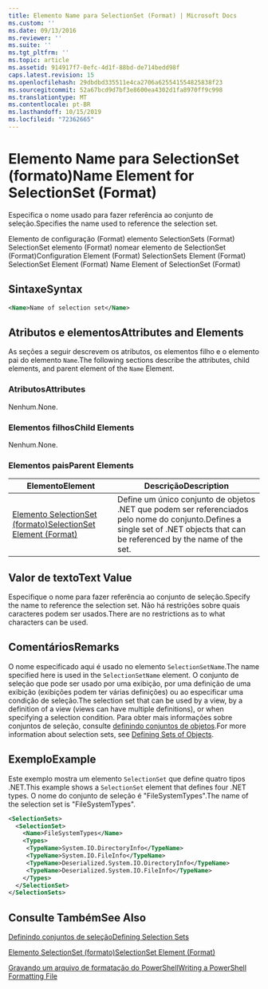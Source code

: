 ```yaml
---
title: Elemento Name para SelectionSet (Format) | Microsoft Docs
ms.custom: ''
ms.date: 09/13/2016
ms.reviewer: ''
ms.suite: ''
ms.tgt_pltfrm: ''
ms.topic: article
ms.assetid: 914917f7-0efc-4d1f-88bd-de714bedd98f
caps.latest.revision: 15
ms.openlocfilehash: 29dbdbd335511e4ca2706a625541554825838f23
ms.sourcegitcommit: 52a67bcd9d7bf3e8600ea4302d1fa8970ff9c998
ms.translationtype: MT
ms.contentlocale: pt-BR
ms.lasthandoff: 10/15/2019
ms.locfileid: "72362665"
---
```

# <a name="name-element-for-selectionset-format"></a><span data-ttu-id="e5bd7-102">Elemento Name para SelectionSet (formato)</span><span class="sxs-lookup"><span data-stu-id="e5bd7-102">Name Element for SelectionSet (Format)</span></span>

<span data-ttu-id="e5bd7-103">Especifica o nome usado para fazer referência ao conjunto de seleção.</span><span class="sxs-lookup"><span data-stu-id="e5bd7-103">Specifies the name used to reference the selection set.</span></span>

<span data-ttu-id="e5bd7-104">Elemento de configuração (Format) elemento SelectionSets (Format) SelectionSet elemento (Format) nomear elemento de SelectionSet (Format)</span><span class="sxs-lookup"><span data-stu-id="e5bd7-104">Configuration Element (Format) SelectionSets Element (Format) SelectionSet Element (Format) Name Element of SelectionSet (Format)</span></span>

## <a name="syntax"></a><span data-ttu-id="e5bd7-105">Sintaxe</span><span class="sxs-lookup"><span data-stu-id="e5bd7-105">Syntax</span></span>

```xml
<Name>Name of selection set</Name>
```

## <a name="attributes-and-elements"></a><span data-ttu-id="e5bd7-106">Atributos e elementos</span><span class="sxs-lookup"><span data-stu-id="e5bd7-106">Attributes and Elements</span></span>

<span data-ttu-id="e5bd7-107">As seções a seguir descrevem os atributos, os elementos filho e o elemento pai do elemento `Name`.</span><span class="sxs-lookup"><span data-stu-id="e5bd7-107">The following sections describe the attributes, child elements, and parent element of the `Name` Element.</span></span>

### <a name="attributes"></a><span data-ttu-id="e5bd7-108">Atributos</span><span class="sxs-lookup"><span data-stu-id="e5bd7-108">Attributes</span></span>

<span data-ttu-id="e5bd7-109">Nenhum.</span><span class="sxs-lookup"><span data-stu-id="e5bd7-109">None.</span></span>

### <a name="child-elements"></a><span data-ttu-id="e5bd7-110">Elementos filhos</span><span class="sxs-lookup"><span data-stu-id="e5bd7-110">Child Elements</span></span>

<span data-ttu-id="e5bd7-111">Nenhum.</span><span class="sxs-lookup"><span data-stu-id="e5bd7-111">None.</span></span>

### <a name="parent-elements"></a><span data-ttu-id="e5bd7-112">Elementos pais</span><span class="sxs-lookup"><span data-stu-id="e5bd7-112">Parent Elements</span></span>

|<span data-ttu-id="e5bd7-113">Elemento</span><span class="sxs-lookup"><span data-stu-id="e5bd7-113">Element</span></span>|<span data-ttu-id="e5bd7-114">Descrição</span><span class="sxs-lookup"><span data-stu-id="e5bd7-114">Description</span></span>|
|-------------|-----------------|
|[<span data-ttu-id="e5bd7-115">Elemento SelectionSet (formato)</span><span class="sxs-lookup"><span data-stu-id="e5bd7-115">SelectionSet Element (Format)</span></span>](./selectionset-element-format.md)|<span data-ttu-id="e5bd7-116">Define um único conjunto de objetos .NET que podem ser referenciados pelo nome do conjunto.</span><span class="sxs-lookup"><span data-stu-id="e5bd7-116">Defines a single set of .NET objects that can be referenced by the name of the set.</span></span>|

## <a name="text-value"></a><span data-ttu-id="e5bd7-117">Valor de texto</span><span class="sxs-lookup"><span data-stu-id="e5bd7-117">Text Value</span></span>

<span data-ttu-id="e5bd7-118">Especifique o nome para fazer referência ao conjunto de seleção.</span><span class="sxs-lookup"><span data-stu-id="e5bd7-118">Specify the name to reference the selection set.</span></span> <span data-ttu-id="e5bd7-119">Não há restrições sobre quais caracteres podem ser usados.</span><span class="sxs-lookup"><span data-stu-id="e5bd7-119">There are no restrictions as to what characters can be used.</span></span>

## <a name="remarks"></a><span data-ttu-id="e5bd7-120">Comentários</span><span class="sxs-lookup"><span data-stu-id="e5bd7-120">Remarks</span></span>

<span data-ttu-id="e5bd7-121">O nome especificado aqui é usado no elemento `SelectionSetName`.</span><span class="sxs-lookup"><span data-stu-id="e5bd7-121">The name specified here is used in the `SelectionSetName` element.</span></span> <span data-ttu-id="e5bd7-122">O conjunto de seleção que pode ser usado por uma exibição, por uma definição de uma exibição (exibições podem ter várias definições) ou ao especificar uma condição de seleção.</span><span class="sxs-lookup"><span data-stu-id="e5bd7-122">The selection set that can be used by a view, by a definition of a view (views can have multiple definitions), or when specifying a selection condition.</span></span> <span data-ttu-id="e5bd7-123">Para obter mais informações sobre conjuntos de seleção, consulte [definindo conjuntos de objetos](./defining-selection-sets.md).</span><span class="sxs-lookup"><span data-stu-id="e5bd7-123">For more information about selection sets, see [Defining Sets of Objects](./defining-selection-sets.md).</span></span>

## <a name="example"></a><span data-ttu-id="e5bd7-124">Exemplo</span><span class="sxs-lookup"><span data-stu-id="e5bd7-124">Example</span></span>

<span data-ttu-id="e5bd7-125">Este exemplo mostra um elemento `SelectionSet` que define quatro tipos .NET.</span><span class="sxs-lookup"><span data-stu-id="e5bd7-125">This example shows a `SelectionSet` element that defines four .NET types.</span></span> <span data-ttu-id="e5bd7-126">O nome do conjunto de seleção é "FileSystemTypes".</span><span class="sxs-lookup"><span data-stu-id="e5bd7-126">The name of the selection set is "FileSystemTypes".</span></span>

```xml
<SelectionSets>
  <SelectionSet>
    <Name>FileSystemTypes</Name>
    <Types>
     <TypeName>System.IO.DirectoryInfo</TypeName>
     <TypeName>System.IO.FileInfo</TypeName>
     <TypeName>Deserialized.System.IO.DirectoryInfo</TypeName>
     <TypeName>Deserialized.System.IO.FileInfo</TypeName>
    </Types>
  </SelectionSet>
</SelectionSets>
```

## <a name="see-also"></a><span data-ttu-id="e5bd7-127">Consulte Também</span><span class="sxs-lookup"><span data-stu-id="e5bd7-127">See Also</span></span>

[<span data-ttu-id="e5bd7-128">Definindo conjuntos de seleção</span><span class="sxs-lookup"><span data-stu-id="e5bd7-128">Defining Selection Sets</span></span>](./defining-selection-sets.md)

[<span data-ttu-id="e5bd7-129">Elemento SelectionSet (formato)</span><span class="sxs-lookup"><span data-stu-id="e5bd7-129">SelectionSet Element (Format)</span></span>](./selectionset-element-format.md)

[<span data-ttu-id="e5bd7-130">Gravando um arquivo de formatação do PowerShell</span><span class="sxs-lookup"><span data-stu-id="e5bd7-130">Writing a PowerShell Formatting File</span></span>](./writing-a-powershell-formatting-file.md)
